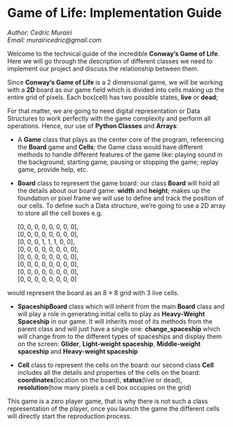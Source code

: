 # Game of Life: Implementation Guide
_Author: Cedric Murairi_ <br>
_Email: murairicedric@gmail.com_ <br>

Welcome to the technical guide of the incredible **Conway’s Game of Life**. Here we will go through the description of different classes we need to implement our project and discuss the relationship between them.

Since **Conway’s Game of Life** is a 2 dimensional game, we will be working with a **2D** board as our game field which is divided into cells making up the entire grid of pixels. Each box(cell) has two possible states, **live** or **dead**;

For that matter, we are going to need digital representation or Data Structures to work perfectly with the game complexity and perform all operations. Hence, our use of **Python Classes** and **Arrays**:

 - A **Game** class that plays as the center core of the program, referencing the **Board** game and **Cells**; the Game class would have different methods to handle different features of the game like: playing sound in the background, starting game, pausing or stopping the game; replay game, provide help, etc.

 - **Board** class to represent the game board: our class **Board** will hold all the details about our board game: **width** and **height**; makes up the foundation or pixel frame we will use to define and track the position of our cells. To define such a Data structure, we’re going to use a 2D array to store all the cell boxes e.g.

     [0, 0, 0, 0, 0, 0, 0, 0],<br>
     [0, 0, 0, 0, 0, 0, 0, 0],<br>
     [0, 0, 0, 1, 1, 1, 0, 0],<br>
     [0, 0, 0, 0, 0, 0, 0, 0],<br>
     [0, 0, 0, 0, 0, 0, 0, 0],<br>
     [0, 0, 0, 0, 0, 0, 0, 0],<br>
     [0, 0, 0, 0, 0, 0, 0, 0],<br>
     [0, 0, 0, 0, 0, 0, 0, 0]

would represent the board as an 8 × 8 grid with 3 live cells.

- **SpaceshipBoard** class which will inherit from the main **Board** class and will play a role in generating initial cells to play as **Heavy-Weight Spaceship**
in our game. It will inherits most of its methods from the parent class and will just have a single one: **change_spaceship** which will change from to the different types of spaceships and display them on the screen: **Glider**, **Light-weight spaceship**, **Middle-weight spaceship** and **Heavy-weight spaceship**

 - **Cell** class to represent the cells on the board: our second class **Cell** includes all the details and properties of the cells on the board: **coordinates**(location on the board), **status**(live or dead), **resolution**(how many pixels a cell box occupies on the grid)

This game is a zero player game, that is why there is not such a class representation of the player, once you launch the game the different cells will directly start the reproduction process.
